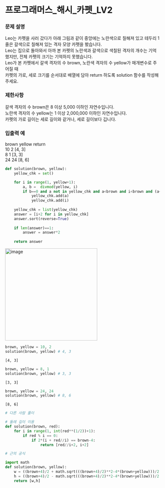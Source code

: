 # 프로그래머스_해시_카펫_LV2

### 문제 설명

Leo는 카펫을 사러 갔다가 아래 그림과 같이 중앙에는 노란색으로 칠해져 있고 테두리 1줄은 갈색으로 칠해져 있는 격자 모양 카펫을 봤습니다.\
Leo는 집으로 돌아와서 아까 본 카펫의 노란색과 갈색으로 색칠된 격자의 개수는 기억했지만, 전체 카펫의 크기는 기억하지 못했습니다.\
Leo가 본 카펫에서 갈색 격자의 수 brown, 노란색 격자의 수 yellow가 매개변수로 주어질 때\
카펫의 가로, 세로 크기를 순서대로 배열에 담아 return 하도록 solution 함수를 작성해주세요.


### 제한사항

갈색 격자의 수 brown은 8 이상 5,000 이하인 자연수입니다.\
노란색 격자의 수 yellow는 1 이상 2,000,000 이하인 자연수입니다.\
카펫의 가로 길이는 세로 길이와 같거나, 세로 길이보다 깁니다.


### 입출력 예

brown	yellow	return\
10	2	[4, 3]\
8	1	[3, 3]\
24	24	[8, 6]


```python
def solution(brown, yellow):
    yellow_chk = set()

    for i in range(1, yellow+1):
        a, b =  divmod(yellow, i)
        if b==0 and a not in yellow_chk and a<brown and i<brown and (a+2)*(i+2)-yellow == brown :
            yellow_chk.add(a)
            yellow_chk.add(i)
            
    yellow_chk = list(yellow_chk)
    answer = [i+2 for i in yellow_chk]
    answer.sort(reverse=True)
    
    if len(answer)==1:
        answer = answer*2
        
    return answer
```

<img width="300" alt="image" src="https://user-images.githubusercontent.com/52664532/167489285-2c355e1d-008a-4a59-a0ff-a12478dc356a.png">

```python
brown, yellow = 10, 2
solution(brown, yellow) # 4, 3
```




    [4, 3]




```python
brown, yellow = 8, 1
solution(brown, yellow) # 3, 3
```




    [3, 3]




```python
brown, yellow = 24, 24
solution(brown, yellow) # 8, 6
```




    [8, 6]




```python
# 다른 사람 풀이

# 둘레 길이 이용
def solution(brown, red):
    for i in range(1, int(red**(1/2))+1):
        if red % i == 0:
            if 2*(i + red//i) == brown-4:
                return [red//i+2, i+2]
```


```python
# 근의 공식

import math
def solution(brown, yellow):
    w = ((brown+4)/2 + math.sqrt(((brown+4)/2)**2-4*(brown+yellow)))/2
    h = ((brown+4)/2 - math.sqrt(((brown+4)/2)**2-4*(brown+yellow)))/2
    return [w,h]
```
